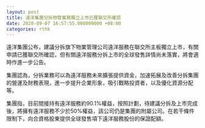 ```yaml
---
layout: post
title: 遠洋集團分拆物管業務獨立上市已獲聯交所確認
date: 2020-09-07 16:57:55.000000000 +08:00
categories: rthk
---
```


遠洋集團公布，建議分拆旗下物業管理公司遠洋服務在聯交所主板獨立上市，有關申請已獲聯交所確認，但有關遠洋服務分拆上市的全球發售詳情尚未落實，將會適時作進一步公告。

集團認為，分拆業務可以為遠洋服務未來擴張提供資金，加速拓展及改善分拆集團的營運及財務表現，進一步提升企業形象，吸引戰略投資者，以及優化資源分配等。

集團指，目前間接持有遠洋服務約90.1%權益，按照計劃，待建議分拆及上市完成後，將擁有遠洋服務不少於50%權益，該公司仍是集團的附屬公司。在若干條件限制下，向合資格股東提供全球發售項下遠洋服務股份的保證配額。
